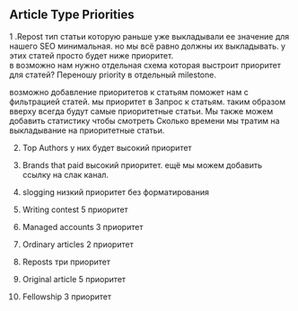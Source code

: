 ## Article Type Priorities


1 .Repost
 тип статьи которую раньше уже выкладывали
 ее значение для нашего SEO минимальная.  но мы всё равно должны их выкладывать.  у этих статей просто будет ниже приоритет.  
 в возможно нам нужно  отдельная схема которая выстроит приоритет для статей? Переношу priority в отдельный milestone.

 возможно добавление приоритетов к статьям поможет нам с фильтрацией статей.
 мы приоритет в Запрос к статьям.   таким образом вверху всегда будут самые приоритетные статьи.  Мы также можем добавить статистику чтобы смотреть Сколько времени мы тратим на выкладывание на приоритетные статьи. 

2. Top Authors
 у них будет высокий приоритет

3. Brands that paid
 высокий приоритет.  ещё мы можем добавить ссылку на слак канал.

4. slogging
низкий приоритет без форматирования

5. Writing contest
5 приоритет

6. Managed accounts 
 3 приоритет

7. Ordinary articles
 2 приоритет

8. Reposts
 три приоритет

9. Original article
 5 приоритет

10. Fellowship
 3 приоритет

